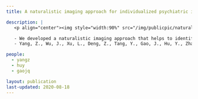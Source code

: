 ```yaml
---
title: A naturalistic imaging approach for individualized psychiatric imaging

description: |
   <p align="center"><img style="width:90%" src="/img/publicpic/natural_indiv_psy_imag.png"></p>

   - We developed a naturalistic imaging approach that helps to identify schizophrenia patients when they watch a movie in an MRI scan. This approach does not assume a common brain response of patients and, therefore, it is suitable for psychiatric applications where biological heterogeneity is a significant issue.
   - Yang, Z., Wu, J., Xu, L., Deng, Z., Tang, Y., Gao, J., Hu, Y., Zhang, Y., Qin, S., Li, C., Wang, J., 2019. Individualized psychiatric imaging based on inter-subject neural synchronization in movie watching. Neuroimage. [full text](https://doi.org/10.1016/j.neuroimage.2019.116227)

people:
  - yangz
  - huy
  - gaojq

layout: publication
last-updated: 2020-08-18
---
```

